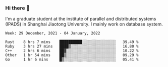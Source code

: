 ### Hi there 👋

I'm a graduate student at the institute of parallel and distributed systems (IPADS) in Shanghai Jiaotong University. I mainly work on database system.

<!--START_SECTION:waka-->
```text
Week: 29 December, 2021 - 04 January, 2022

Rust    8 hrs 7 mins    ██████████░░░░░░░░░░░░░░░   39.49 % 
Ruby    3 hrs 27 mins   ████▒░░░░░░░░░░░░░░░░░░░░   16.80 % 
C++     2 hrs 6 mins    ██▓░░░░░░░░░░░░░░░░░░░░░░   10.22 % 
Other   1 hr 54 mins    ██▒░░░░░░░░░░░░░░░░░░░░░░   09.29 % 
Go      1 hr 6 mins     █▒░░░░░░░░░░░░░░░░░░░░░░░   05.41 % 
```
<!--END_SECTION:waka-->

<!--
**yqmmm/yqmmm** is a ✨ _special_ ✨ repository because its `README.md` (this file) appears on your GitHub profile.

Here are some ideas to get you started:

- 🔭 I’m currently working on ...
- 🌱 I’m currently learning ...
- 👯 I’m looking to collaborate on ...
- 🤔 I’m looking for help with ...
- 💬 Ask me about ...
- 📫 How to reach me: ...
- 😄 Pronouns: ...
- ⚡ Fun fact: ...
-->
